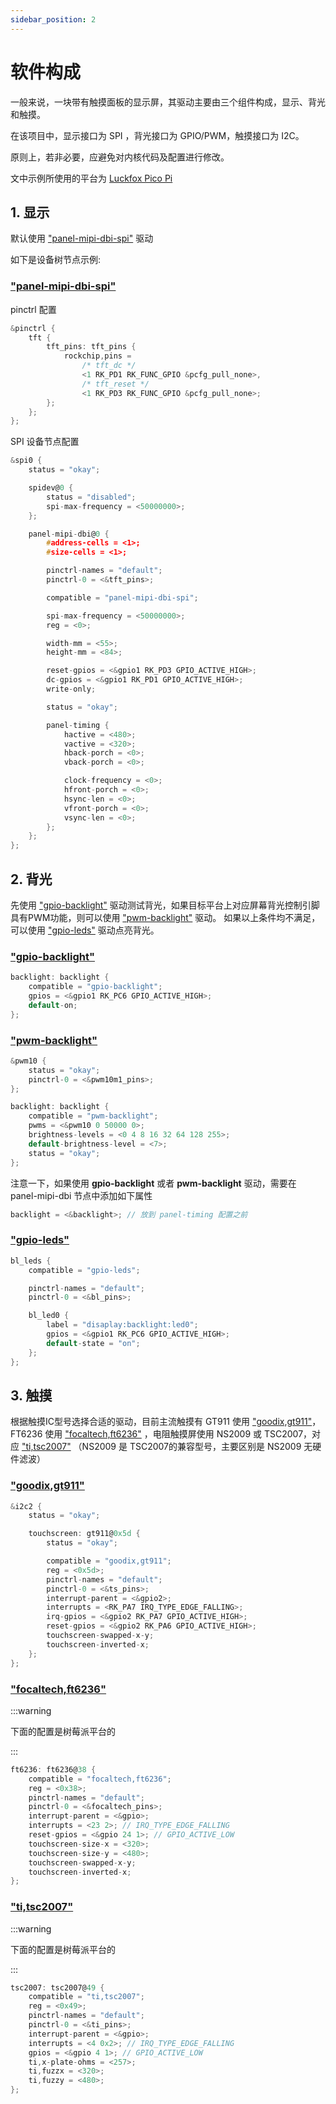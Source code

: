 ```yaml
---
sidebar_position: 2
---
```


# 软件构成

一般来说，一块带有触摸面板的显示屏，其驱动主要由三个组件构成，显示、背光和触摸。

在该项目中，显示接口为 SPI ，背光接口为 GPIO/PWM，触摸接口为 I2C。

原则上，若非必要，应避免对内核代码及配置进行修改。

文中示例所使用的平台为 [Luckfox Pico Pi](https://wiki.luckfox.com/zh/Luckfox-Pico-Pi/)

## 1. 显示

默认使用 ["panel-mipi-dbi-spi"](https://elixir.bootlin.com/linux/v6.16/source/drivers/gpu/drm/tiny/panel-mipi-dbi.c) 驱动

如下是设备树节点示例:

### ["panel-mipi-dbi-spi"](https://elixir.bootlin.com/linux/v6.16/source/drivers/gpu/drm/tiny/panel-mipi-dbi.c)

pinctrl 配置

```c
&pinctrl {
	tft {
		tft_pins: tft_pins {
			rockchip,pins =
				/* tft_dc */
				<1 RK_PD1 RK_FUNC_GPIO &pcfg_pull_none>,
				/* tft_reset */
				<1 RK_PD3 RK_FUNC_GPIO &pcfg_pull_none>;
		};
	};
};
```

SPI 设备节点配置

```c
&spi0 {
	status = "okay";

	spidev@0 {
		status = "disabled";
		spi-max-frequency = <50000000>;
	};

	panel-mipi-dbi@0 {
		#address-cells = <1>;
		#size-cells = <1>;

		pinctrl-names = "default";
		pinctrl-0 = <&tft_pins>;

		compatible = "panel-mipi-dbi-spi";

		spi-max-frequency = <50000000>;
		reg = <0>;

		width-mm = <55>;
		height-mm = <84>;

		reset-gpios = <&gpio1 RK_PD3 GPIO_ACTIVE_HIGH>;
		dc-gpios = <&gpio1 RK_PD1 GPIO_ACTIVE_HIGH>;
		write-only;

		status = "okay";

		panel-timing {
			hactive = <480>;
			vactive = <320>;
			hback-porch = <0>;
			vback-porch = <0>;

			clock-frequency = <0>;
			hfront-porch = <0>;
			hsync-len = <0>;
			vfront-porch = <0>;
			vsync-len = <0>;
		};
	};
};
```

## 2. 背光

先使用 ["gpio-backlight"](https://elixir.bootlin.com/linux/v6.16/source/drivers/video/backlight/gpio_backlight.c) 驱动测试背光，如果目标平台上对应屏幕背光控制引脚具有PWM功能，则可以使用 ["pwm-backlight"](https://elixir.bootlin.com/linux/v6.16/source/drivers/video/backlight/pwm_bl.c) 驱动。 如果以上条件均不满足，可以使用 ["gpio-leds"](https://elixir.bootlin.com/linux/v6.16/source/drivers/leds/leds-gpio.c) 驱动点亮背光。

### ["gpio-backlight"](https://elixir.bootlin.com/linux/v6.16/source/drivers/video/backlight/gpio_backlight.c)
```c
backlight: backlight {
	compatible = "gpio-backlight";
	gpios = <&gpio1 RK_PC6 GPIO_ACTIVE_HIGH>;
	default-on;
};
```

### ["pwm-backlight"](https://elixir.bootlin.com/linux/v6.16/source/drivers/video/backlight/pwm_bl.c)
```c
&pwm10 {
	status = "okay";
	pinctrl-0 = <&pwm10m1_pins>;
};
```

```c
backlight: backlight {
	compatible = "pwm-backlight";
	pwms = <&pwm10 0 50000 0>;
	brightness-levels = <0 4 8 16 32 64 128 255>;
	default-brightness-level = <7>;
	status = "okay";
};
```

注意一下，如果使用 **gpio-backlight** 或者 **pwm-backlight** 驱动，需要在 panel-mipi-dbi 节点中添加如下属性
```c
backlight = <&backlight>; // 放到 panel-timing 配置之前
```

### ["gpio-leds"](https://elixir.bootlin.com/linux/v6.16/source/drivers/leds/leds-gpio.c)
```c
bl_leds {
	compatible = "gpio-leds";

	pinctrl-names = "default";
	pinctrl-0 = <&bl_pins>;

	bl_led0 {
		label = "disaplay:backlight:led0";
		gpios = <&gpio1 RK_PC6 GPIO_ACTIVE_HIGH>;
		default-state = "on";
	};
};
```

## 3. 触摸

根据触摸IC型号选择合适的驱动，目前主流触摸有 GT911 使用 ["goodix,gt911"](https://elixir.bootlin.com/linux/v6.16/source/drivers/input/touchscreen/goodix.c)，FT6236 使用 ["focaltech,ft6236"](https://elixir.bootlin.com/linux/v6.16/source/drivers/input/touchscreen/edt-ft5x06.c) ，电阻触摸屏使用 NS2009 或 TSC2007，对应 ["ti,tsc2007"](https://elixir.bootlin.com/linux/v6.16/source/drivers/input/touchscreen/tsc2007_core.c) （NS2009 是 TSC2007的兼容型号，主要区别是 NS2009 无硬件滤波）

### ["goodix,gt911"](https://elixir.bootlin.com/linux/v6.16/source/drivers/input/touchscreen/goodix.c)

```c
&i2c2 {
	status = "okay";

	touchscreen: gt911@0x5d {
		status = "okay";

		compatible = "goodix,gt911";
		reg = <0x5d>;
		pinctrl-names = "default";
		pinctrl-0 = <&ts_pins>;
		interrupt-parent = <&gpio2>;
		interrupts = <RK_PA7 IRQ_TYPE_EDGE_FALLING>;
		irq-gpios = <&gpio2 RK_PA7 GPIO_ACTIVE_HIGH>;
		reset-gpios = <&gpio2 RK_PA6 GPIO_ACTIVE_HIGH>;
		touchscreen-swapped-x-y;
		touchscreen-inverted-x;
	};
};
```

### ["focaltech,ft6236"](https://elixir.bootlin.com/linux/v6.16/source/drivers/input/touchscreen/edt-ft5x06.c)

:::warning

下面的配置是树莓派平台的

:::

```c
ft6236: ft6236@38 {
	compatible = "focaltech,ft6236";
	reg = <0x38>;
	pinctrl-names = "default";
	pinctrl-0 = <&focaltech_pins>;
	interrupt-parent = <&gpio>;
	interrupts = <23 2>; // IRQ_TYPE_EDGE_FALLING
	reset-gpios = <&gpio 24 1>; // GPIO_ACTIVE_LOW
	touchscreen-size-x = <320>;
	touchscreen-size-y = <480>;
	touchscreen-swapped-x-y;
	touchscreen-inverted-x;
};
```

### ["ti,tsc2007"](https://elixir.bootlin.com/linux/v6.16/source/drivers/input/touchscreen/tsc2007_core.c)

:::warning

下面的配置是树莓派平台的

:::


```c
tsc2007: tsc2007@49 {
	compatible = "ti,tsc2007";
	reg = <0x49>;
	pinctrl-names = "default";
	pinctrl-0 = <&ti_pins>;
	interrupt-parent = <&gpio>;
	interrupts = <4 0x2>; // IRQ_TYPE_EDGE_FALLING
	gpios = <&gpio 4 1>; // GPIO_ACTIVE_LOW
	ti,x-plate-ohms = <257>;
	ti,fuzzx = <320>;
	ti,fuzzy = <480>;
};
```
